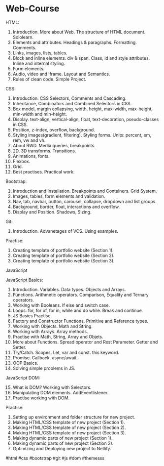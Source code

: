 # Web-Course

HTML:

1. Introduction. More about Web. The structure of HTML document. Sololearn.
2. Elements and attributes. Headings & paragraphs. Formatting. Comments.
3. Links, images, lists, tables.
4. Block and inline elements. div & span. Class, id and style attributes. Inline and internal styling.
5. Form elements.
6. Audio, video and iframe. Layout and Semantics.
7. Rules of clean code. Simple Project.

CSS:

1. Introduction. CSS Selectors, Comments and Cascading.
2. Inheritance, Combinators and Combined Selectors in CSS.
3. Box model, margin collapsing, width, height, max-width, max-height, min-width and min-height.
4. Display. text-align, vertical-align, float, text-decoration, pseudo-classes in CSS.
5. Position, z-index, overflow, background.
6. Styling images(gradient, filtering). Styling forms. Units: percent, em, rem, vw and vh.
7. About RWD. Media queries, breakpoints.
8. 2D, 3D transforms. Transitions.
9. Animations, fonts.
10. Flexbox.
11. Grid.
12. Best practises. Practical work.

Bootstrap:

1. Introduction and Installation. Breakpoints and Containers. Grid System.
2. Images, tables, form elements and validation.
3. Nav, tab, navbar, button, carousel, collapse, dropdown and list groups.
4. Background, border, float, interactions and overflow.
5. Display and Position. Shadows, Sizing.

Git:

1. Introduction. Advanetages of VCS. Using examples.

Practise:

1. Creating template of portfolio website (Section 1).
2. Creating template of portfolio website (Section 2).
3. Creating template of portfolio website (Section 3).

JavaScript

JavaScript Basics:

1. Introduction. Variables. Data types. Objects and Arrays.
2. Functions. Arithmetic operators. Comparison, Equality and Ternary operators.
3. Working with Booleans. If else and switch case.
4. Loops: for, for of, for in, while and do while. Break and continue.
5. JS Basics Practise.
6. Factory and Constructor Functions. Primitive and Reference types.
7. Working with Objects. Math and String.
8. Working with Arrays. Array methods.
9. Practise with Math, String, Array and Objets.
10. More about Functions. Spread operator and Rest Parameter. Getter and Setter.
11. Try/Catch. Scopes. Let, var and const. this keyword.
12. Promise. Callback. async/await.
13. OOP Basics.
14. Solving simple problems in JS.

JavaScript DOM:

15. What is DOM? Working with Selectors.
16. Manipulating DOM elements. AddEventlistener.
17. Practise working with DOM.

Practise:

1. Setting up environment and folder structure for new project.
2. Making HTML/CSS template of new project (Section 1).
3. Making HTML/CSS template of new project (Section 2).
4. Making HTML/CSS template of new project (Section 3).
5. Making dynamic parts of new project (Section 1).
6. Making dynamic parts of new project (Section 2).
7. Optimizing and Deploying new project to Netlify.

#html #css #bootstrap #git #js #dom #themesss
